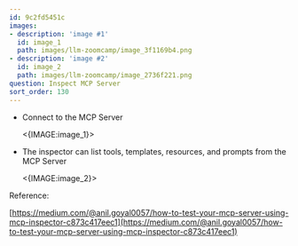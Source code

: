 ```yaml
---
id: 9c2fd5451c
images:
- description: 'image #1'
  id: image_1
  path: images/llm-zoomcamp/image_3f1169b4.png
- description: 'image #2'
  id: image_2
  path: images/llm-zoomcamp/image_2736f221.png
question: Inspect MCP Server
sort_order: 130
---
```


- Connect to the MCP Server

  <{IMAGE:image_1}>

- The inspector can list tools, templates, resources, and prompts from the MCP Server

  <{IMAGE:image_2}>

Reference:

[https://medium.com/@anil.goyal0057/how-to-test-your-mcp-server-using-mcp-inspector-c873c417eec1](https://medium.com/@anil.goyal0057/how-to-test-your-mcp-server-using-mcp-inspector-c873c417eec1)